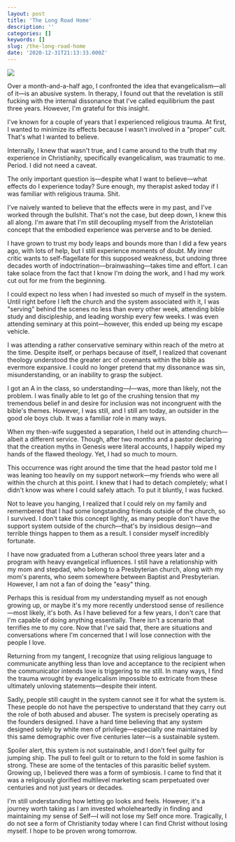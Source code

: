 ```yaml
---
layout: post
title: 'The Long Road Home'
description: ''
categories: []
keywords: []
slug: /the-long-road-home
date: '2020-12-31T21:13:33.000Z'
---
```


![](https://images.unsplash.com/photo-1567278811007-ec7d9f2e1a90?crop=entropy&cs=tinysrgb&fit=max&fm=jpg&ixid=MXwxMTc3M3wwfDF8c2VhcmNofDV8fGxvbmclMjByb2FkfGVufDB8fHw&ixlib=rb-1.2.1&q=80&w=2000)

Over a month-and-a-half ago, I confronted the idea that evangelicalism—all of it—is an abusive system. In therapy, I found out that the revelation is still fucking with the internal dissonance that I've called equilibrium the past three years. However, I'm grateful for this insight.<!--more-->

I've known for a couple of years that I experienced religious trauma. At first, I wanted to minimize its effects because I wasn't involved in a "proper" cult. That's what I wanted to believe.

Internally, I knew that wasn't true, and I came around to the truth that my experience in Christianity, specifically evangelicalism, was traumatic to me. Period. I did not need a caveat.

The only important question is—despite what I want to believe—what effects do I experience today? Sure enough, my therapist asked today if I was familiar with religious trauma. Shit.

I've naively wanted to believe that the effects were in my past, and I've worked through the bullshit. That's not the case, but deep down, I knew this all along. I'm aware that I'm still decoupling myself from the Aristotelian concept that the embodied experience was perverse and to be denied.

I have grown to trust my body leaps and bounds more than I did a few years ago, with lots of help, but I still experience moments of doubt. My inner critic wants to self-flagellate for this supposed weakness, but undoing three decades worth of indoctrination—brainwashing—takes time and effort. I can take solace from the fact that I know I'm doing the work, and I had my work cut out for me from the beginning.

I could expect no less when I had invested so much of myself in the system. Until right before I left the church and the system associated with it, I was "serving" behind the scenes no less than every other week, attending bible study and discipleship, and leading worship every few weeks. I was even attending seminary at this point—however, this ended up being my escape vehicle.

I was attending a rather conservative seminary within reach of the metro at the time. Despite itself, or perhaps because of itself, I realized that covenant theology understood the greater arc of covenants within the bible as evermore expansive. I could no longer pretend that my dissonance was sin, misunderstanding, or an inability to grasp the subject.

I got an A in the class, so understanding—*I*—was, more than likely, not the problem. I was finally able to let go of the crushing tension that my tremendous belief in and desire for inclusion was not incongruent with the bible's themes. However, I was still, and I still am today, an outsider in the good ole boys club. It was a familiar role in many ways.

When my then-wife suggested a separation, I held out in attending church—albeit a different service. Though, after two months and a pastor declaring that the creation myths in Genesis were literal accounts, I happily wiped my hands of the flawed theology. Yet, I had so much to mourn.

This occurrence was right around the time that the head pastor told me I was leaning too heavily on my support network—my friends who were all within the church at this point. I knew that I had to detach completely; what I didn't know was where I could safely attach. To put it bluntly, I was fucked.

Not to leave you hanging, I realized that I could rely on my family and remembered that I had some longstanding friends outside of the church, so I survived. I don't take this concept lightly, as many people don't have the support system outside of the church—that's by insidious design—and terrible things happen to them as a result. I consider myself incredibly fortunate.

I have now graduated from a Lutheran school three years later and a program with heavy evangelical influences. I still have a relationship with my mom and stepdad, who belong to a Presbyterian church, along with my mom's parents, who seem somewhere between Baptist and Presbyterian. However, I am not a fan of doing the "easy" thing.

Perhaps this is residual from my understanding myself as not enough growing up, or maybe it's my more recently understood sense of resilience—most likely, it's both. As I have believed for a few years, I don't care that I'm capable of doing anything essentially. There isn't a scenario that terrifies me to my core. Now that I've said that, there are situations and conversations where I'm concerned that I will lose connection with the people I love.

Returning from my tangent, I recognize that using religious language to communicate anything less than love and acceptance to the recipient when the communicator intends love is triggering to me still. In many ways, I find the trauma wrought by evangelicalism impossible to extricate from these ultimately unloving statements—despite their intent.

Sadly, people still caught in the system cannot see it for what the system is. These people do not have the perspective to understand that they carry out the role of both abused and abuser. The system is precisely operating as the founders designed. I have a hard time believing that any system designed solely by white men of privilege—especially one maintained by this same demographic over five centuries later—is a sustainable system.

Spoiler alert, this system is not sustainable, and I don't feel guilty for jumping ship. The pull to feel guilt or to return to the fold in some fashion is strong. These are some of the tentacles of this parasitic belief system. Growing up, I believed there was a form of symbiosis. I came to find that it was a religiously glorified multilevel marketing scam perpetuated over centuries and not just years or decades.

I'm still understanding how letting go looks and feels. However, it's a journey worth taking as I am invested wholeheartedly in finding and maintaining my sense of Self—I will not lose my Self once more. Tragically, I do not see a form of Christianity today where I can find Christ without losing myself. I hope to be proven wrong tomorrow.
